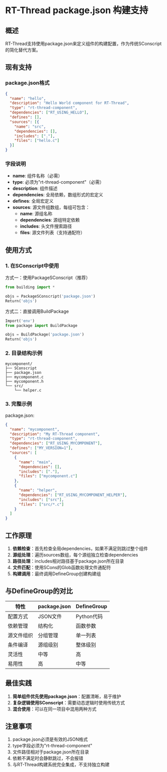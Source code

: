 # RT-Thread package.json 构建支持

## 概述

RT-Thread支持使用package.json来定义组件的构建配置，作为传统SConscript的简化替代方案。

## 现有支持

### package.json格式
```json
{
  "name": "hello",
  "description": "Hello World component for RT-Thread",
  "type": "rt-thread-component",
  "dependencies": ["RT_USING_HELLO"],
  "defines": [],
  "sources": [{
    "name": "src",
    "dependencies": [],
    "includes": ["."],
    "files": ["hello.c"]
  }]
}
```

### 字段说明
- **name**: 组件名称（必需）
- **type**: 必须为"rt-thread-component"（必需）
- **description**: 组件描述
- **dependencies**: 全局依赖，数组形式的宏定义
- **defines**: 全局宏定义
- **sources**: 源文件组数组，每组可包含：
  - **name**: 源组名称
  - **dependencies**: 源组特定依赖
  - **includes**: 头文件搜索路径
  - **files**: 源文件列表（支持通配符）

## 使用方式

### 1. 在SConscript中使用

方式一：使用PackageSConscript（推荐）
```python
from building import *

objs = PackageSConscript('package.json')
Return('objs')
```

方式二：直接调用BuildPackage
```python
Import('env')
from package import BuildPackage

objs = BuildPackage('package.json')
Return('objs')
```

### 2. 目录结构示例
```
mycomponent/
├── SConscript
├── package.json
├── mycomponent.c
├── mycomponent.h
└── src/
    └── helper.c
```

### 3. 完整示例

package.json:
```json
{
  "name": "mycomponent",
  "description": "My RT-Thread component",
  "type": "rt-thread-component",
  "dependencies": ["RT_USING_MYCOMPONENT"],
  "defines": ["MY_VERSION=1"],
  "sources": [
    {
      "name": "main",
      "dependencies": [],
      "includes": ["."],
      "files": ["mycomponent.c"]
    },
    {
      "name": "helper",
      "dependencies": ["RT_USING_MYCOMPONENT_HELPER"],
      "includes": ["src"],
      "files": ["src/*.c"]
    }
  ]
}
```

## 工作原理

1. **依赖检查**：首先检查全局dependencies，如果不满足则跳过整个组件
2. **源组处理**：遍历sources数组，每个源组独立检查dependencies
3. **路径处理**：includes相对路径基于package.json所在目录
4. **文件匹配**：使用SCons的Glob函数处理文件通配符
5. **构建调用**：最终调用DefineGroup创建构建组

## 与DefineGroup的对比

| 特性 | package.json | DefineGroup |
|------|--------------|-------------|
| 配置方式 | JSON文件 | Python代码 |
| 依赖管理 | 结构化 | 函数参数 |
| 源文件组织 | 分组管理 | 单一列表 |
| 条件编译 | 源组级别 | 整体级别 |
| 灵活性 | 中等 | 高 |
| 易用性 | 高 | 中等 |

## 最佳实践

1. **简单组件优先使用package.json**：配置清晰，易于维护
2. **复杂逻辑使用SConscript**：需要动态逻辑时使用传统方式
3. **混合使用**：可以在同一项目中混用两种方式

## 注意事项

1. package.json必须是有效的JSON格式
2. type字段必须为"rt-thread-component"
3. 文件路径相对于package.json所在目录
4. 依赖不满足时会静默跳过，不会报错
5. 与RT-Thread构建系统完全集成，不支持独立构建